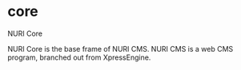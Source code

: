core
====

NURI Core

NURI Core is the base frame of NURI CMS. NURI CMS is a web CMS program, branched out from XpressEngine.
